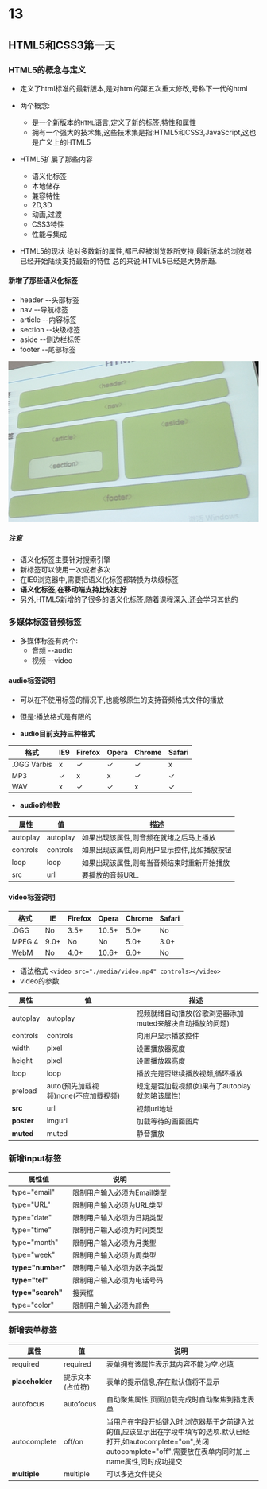 # 13
## HTML5和CSS3第一天

### HTML5的概念与定义
+ 定义了html标准的最新版本,是对html的第五次重大修改,号称下一代的html
+ 两个概念:
    + 是一个新版本的`HTML`语言,定义了新的标签,特性和属性
    + 拥有一个强大的技术集,这些技术集是指:HTML5和CSS3,JavaScript,这也是广义上的HTML5

+ HTML5扩展了那些内容
    + 语义化标签
    + 本地储存
    + 兼容特性
    + 2D,3D
    + 动画,过渡
    + CSS3特性
    + 性能与集成

+ HTML5的现状
绝对多数新的属性,都已经被浏览器所支持,最新版本的浏览器已经开始陆续支持最新的特性
总的来说:HTML5已经是大势所趋.

#### 新增了那些语义化标签
+ header  --头部标签
+ nav     --导航标签
+ article --内容标签
+ section --块级标签
+ aside   --侧边栏标签
+ footer  --尾部标签

![](../img/%E8%AF%AD%E4%B9%89%E5%8C%96%E6%A0%87%E7%AD%BE.png)

##### 注意
+ 语义化标签主要针对搜索引擎
+ 新标签可以使用一次或者多次
+ 在IE9浏览器中,需要把语义化标签都转换为块级标签
+ **语义化标签,在移动端支持比较友好**
+ 另外,HTML5新增的了很多的语义化标签,随着课程深入,还会学习其他的

### 多媒体标签音频标签
+ 多媒体标签有两个:
    + 音频 --audio
    + 视频 --video

#### audio标签说明
+ 可以在不使用标签的情况下,也能够原生的支持音频格式文件的播放
+ 但是:播放格式是有限的

+ **audio目前支持三种格式**

|格式|IE9|Firefox|Opera|Chrome|Safari|
|-|-|-|-|-|-|
|.OGG Varbis|x|✓|✓|✓|x|
|MP3|✓|x|x|✓|✓|
|WAV|x|✓|✓|x|✓|

+ **audio的参数**

|属性|值|描述|
|-|-|-|
|autoplay|autoplay|如果出现该属性,则音频在就绪之后马上播放|
|controls|controls|如果出现该属性,则向用户显示控件,比如播放按钮|
|loop|loop|如果出现该属性,则每当音频结束时重新开始播放|
|src|url|要播放的音频URL.|

#### video标签说明
|格式|IE|Firefox|Opera|Chrome|Safari|
|-|-|-|-|-|-|
|.OGG|No|3.5+|10.5+|5.0+|No|
|MPEG 4|9.0+|No|No|5.0+|3.0+|
|WebM|No|4.0+|10.6+|6.0+|No|

+ 语法格式
`<video src="./media/video.mp4" controls></video>`
+ video的参数

|属性|值|描述|
|-|-|-|
|autoplay|autoplay|视频就绪自动播放(谷歌浏览器添加muted来解决自动播放的问题)
|controls|controls|向用户显示播放控件|
|width|pixel|设置播放器宽度
|height|pixel|设置播放器高度
|loop|loop|播放完是否继续播放视频,循环播放|
|preload|auto(预先加载视频)none(不应加载视频)|规定是否加载视频(如果有了autoplay就忽略该属性)
|**src**|url|视频url地址|
|**poster**|imgurl|加载等待的画面图片|
|**muted**|muted|静音播放|

### 新增input标签
|属性值|说明|
|-|-|
|type="email"|限制用户输入必须为Email类型|
|type="URL"|限制用户输入必须为URL类型|
|type="date"|限制用户输入必须为日期类型
|type="time"|限制用户输入必须为时间类型
|type="month"|限制用户输入必须为月类型
|type="week"|限制用户输入必须为周类型
|**type="number"**|限制用户输入必须为数字类型
|**type="tel"**|限制用户输入必须为电话号码
|**type="search"**|搜索框
|type="color"|限制用户输入必须为颜色

### 新增表单标签
|属性|值|说明|
|-|-|-|
|required|required|表单拥有该属性表示其内容不能为空.必填|
|**placeholder**|提示文本(占位符)|表单的提示信息,存在默认值将不显示|
|autofocus|autofocus|自动聚焦属性,页面加载完成时自动聚焦到指定表单|
|autocomplete|off/on|当用户在字段开始键入时,浏览器基于之前键入过的值,应该显示出在字段中填写的选项.默认已经打开,如autocomplete="on",关闭autocomplete="off",需要放在表单内同时加上name属性,同时成功提交
|**multiple**|multiple|可以多选文件提交|